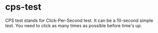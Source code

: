 # cps-test
CPS test stands for Click-Per-Second test. It can be a 10-second simple test. You need to click as many times as possible before time's up.
